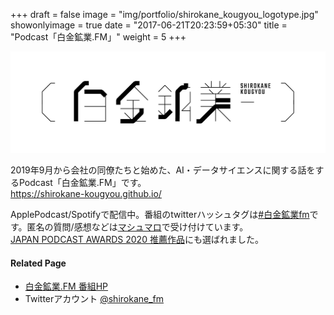 +++
draft = false
image = "img/portfolio/shirokane_kougyou_logotype.jpg"
showonlyimage = true
date = "2017-06-21T20:23:59+05:30"
title = "Podcast「白金鉱業.FM」"
weight = 5
+++

<!--more-->

![](shirokane_kougyou_logotype.jpg)

2019年9月から会社の同僚たちと始めた、AI・データサイエンスに関する話をするPodcast「白金鉱業.FM」です。  
https://shirokane-kougyou.github.io/  

ApplePodcast/Spotifyで配信中。番組のtwitterハッシュタグは[#白金鉱業fm](https://twitter.com/search?q=%23%E7%99%BD%E9%87%91%E9%89%B1%E6%A5%ADfm&src=hashtag_click&f=live)です。匿名の質問/感想などは[マシュマロ](http://marshmallow-qa.com/shirokane_fm)で受け付けています。  
[JAPAN PODCAST AWARDS 2020 推薦作品](https://www.japanpodcastawards.com/recommends/index.html)にも選ばれました。

#### Related Page
- [白金鉱業.FM 番組HP](https://shirokane-kougyou.github.io/)
- Twitterアカウント [@shirokane_fm](https://twitter.com/shirokane_fm)
